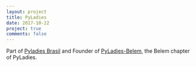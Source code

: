```yaml
---
layout: project
title: PyLadies
date: 2017-10-22
project: true
comments: false
---
```


Part of [Pyladies Brasil](https://brasil.pyladies.com) and Founder of [PyLadies-Belem](https://www.facebook.com/pyladiesbelem/), the Belem chapter of PyLadies.